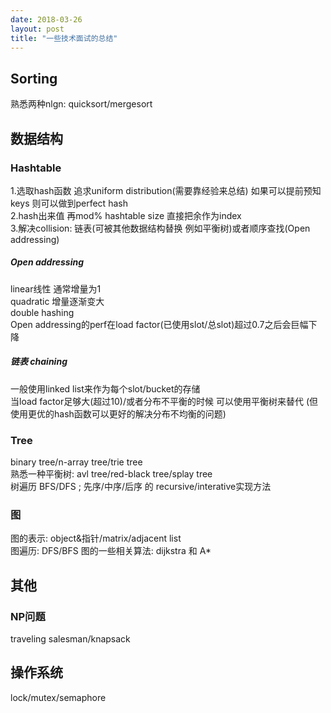 ```yaml
---
date: 2018-03-26
layout: post
title: "一些技术面试的总结"
---
```


## Sorting
熟悉两种nlgn: quicksort/mergesort   


## 数据结构   

### Hashtable   
1.选取hash函数 追求uniform distribution(需要靠经验来总结) 如果可以提前预知keys 则可以做到perfect hash   
2.hash出来值 再mod% hashtable size 直接把余作为index   
3.解决collision: 链表(可被其他数据结构替换 例如平衡树)或者顺序查找(Open addressing)   

##### Open addressing   
linear线性 通常增量为1   
quadratic 增量逐渐变大   
double hashing   
Open addressing的perf在load factor(已使用slot/总slot)超过0.7之后会巨幅下降   

##### 链表 chaining
一般使用linked list来作为每个slot/bucket的存储   
当load factor足够大(超过10)/或者分布不平衡的时候 可以使用平衡树来替代 (但使用更优的hash函数可以更好的解决分布不均衡的问题)   

### Tree
binary tree/n-array tree/trie tree   
熟悉一种平衡树: avl tree/red-black tree/splay tree   
树遍历 BFS/DFS ; 先序/中序/后序 的 recursive/interative实现方法   

### 图
图的表示: object&指针/matrix/adjacent list    
图遍历: DFS/BFS
图的一些相关算法: dijkstra 和 A*


## 其他

### NP问题
traveling salesman/knapsack   

## 操作系统
lock/mutex/semaphore   